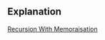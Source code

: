 ## Explanation

[Recursion With Memoraisation](https://www.youtube.com/watch?v=VyHEglhbm-A&list=PL_z_8CaSLPWekqhdCPmFohncHwz8TY2Go&index=42)